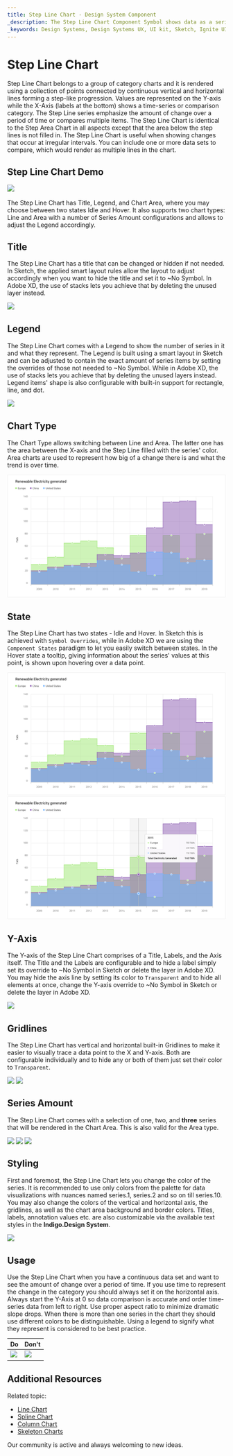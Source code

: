 ```yaml
---
title: Step Line Chart - Design System Component
_description: The Step Line Chart Component Symbol shows data as a series of points connected by straight lines, resembling steps.
_keywords: Design Systems, Design Systems UX, UI kit, Sketch, Ignite UI for Angular, Sketch to Angular, Sketch to Angular, Angular, Angular Design System, Export code from Sketch, Design Kits for Angular, Sketch HTML, Sketch to HTML, Sketch UI kits
---
```


# Step Line Chart

Step Line Chart belongs to a group of category charts and it is rendered using a collection of points connected by continuous vertical and horizontal lines forming a step-like progression. Values are represented on the Y-axis while the X-Axis (labels at the bottom) shows a time-series or comparison category. The Step Line series emphasize the amount of change over a period of time or compares multiple items. The Step Line Chart is identical to the Step Area Chart in all aspects except that the area below the step lines is not filled in. The Step Line Chart is useful when showing changes that occur at irregular intervals. You can include one or more data sets to compare, which would render as multiple lines in the chart.


## Step Line Chart Demo

<img class="responsive-img" src="../images/step_line_chart_demo.png" srcset="../images/step_line_chart_demo@2x.png 2x" />

The Step Line Chart has Title, Legend, and Chart Area, where you may choose between two states Idle and Hover. It also supports two chart types: Line and Area with a number of Series Amount configurations and allows to adjust the Legend accordingly.

## Title

The Step Line Chart has a title that can be changed or hidden if not needed. In Sketch, the applied smart layout rules allow the layout to adjust accordingly when you want to hide the title and set it to ~No Symbol. In Adobe XD, the use of stacks lets you achieve that by deleting the unused layer instead.

<img class="responsive-img" src="../images/step_line_chart_title.png" srcset="../images/step_line_chart_title@2x.png 2x" />

## Legend

The Step Line Chart comes with a Legend to show the number of series in it and what they represent. The Legend is built using a smart layout in Sketch and can be adjusted to contain the exact amount of series items by setting the overrides of those not needed to ~No Symbol. While in Adobe XD, the use of stacks lets you achieve that by deleting the unused layers instead. Legend items' shape is also configurable with built-in support for rectangle, line, and dot.

<img class="responsive-img" src="../images/step_line_chart_legend.png" srcset="../images/step_line_chart_legend@2x.png 2x" />

## Chart Type

The Chart Type allows switching between Line and Area. The latter one has the area between the X-axis and the Step Line filled with the series' color. Area charts are used to represent how big of a change there is and what the trend is over time.

<img class="responsive-img" src="../images/step_area_chart_three_series.png" srcset="../images/step_area_chart_three_series@2x.png 2x" />

## State

The Step Line Chart has two states - Idle and Hover. In Sketch this is achieved with `Symbol Overrides`, while in Adobe XD we are using the `Component States` paradigm to let you easily switch between states. In the Hover state a tooltip, giving information about the series' values at this point, is shown upon hovering over a data point.

<img class="responsive-img" src="../images/step_area_chart_tooltip-off.png" srcset="../images/step_area_chart_tooltip-off@2x.png 2x" />
<img class="responsive-img" src="../images/step_area_chart_tooltip-on.png" srcset="../images/step_area_chart_tooltip-on@2x.png 2x" />

## Y-Axis

The Y-axis of the Step Line Chart comprises of a Title, Labels, and the Axis itself. The Title and the Labels are configurable and to hide a label simply set its override to ~No Symbol in Sketch or delete the layer in Adobe XD. You may hide the axis line by setting its color to `Transparent` and to hide all elements at once, change the Y-axis override to ~No Symbol in Sketch or delete the layer in Adobe XD.

<img class="responsive-img" src="../images/step_line_chart_yaxis.png" srcset="../images/step_line_chart_yaxis@2x.png 2x" />

## Gridlines

The Step Line Chart has vertical and horizontal built-in Gridlines to make it easier to visually trace a data point to the X and Y-axis. Both are configurable individually and to hide any or both of them just set their color to `Transparent`.

<img class="responsive-img" src="../images/step_line_chart_gridlines1.png" srcset="../images/step_line_chart_gridlines1@2x.png 2x" />
<img class="responsive-img" src="../images/step_line_chart_gridlines2.png" srcset="../images/step_line_chart_gridlines2@2x.png 2x" />

## Series Amount

The Step Line Chart comes with a selection of one, two, and **three** series that will be rendered in the Chart Area. This is also valid for the Area type.

<img class="responsive-img" src="../images/step_line_chart_one_series.png" srcset="../images/step_line_chart_one_series@2x.png 2x" />
<img class="responsive-img" src="../images/step_line_chart_two_series.png" srcset="../images/step_line_chart_two_series@2x.png 2x" />
<img class="responsive-img" src="../images/step_line_chart_three_series.png" srcset="../images/step_line_chart_three_series@2x.png 2x" />

## Styling

First and foremost, the Step Line Chart lets you change the color of the series. It is recommended to use only colors from the palette for data visualizations with nuances named series.1, series.2 and so on till series.10. You may also change the colors of the vertical and horizontal axis, the gridlines, as well as the chart area background and border colors. Titles, labels, annotation values etc. are also customizable via the available text styles in the **Indigo.Design System**.

<img class="responsive-img" src="../images/step_line_chart_styling.png" srcset="../images/step_line_chart_styling@2x.png 2x" />

## Usage

Use the Step Line Chart when you have a continuous data set and want to see the amount of change over a period of time. If you use time to represent the change in the category you should always set it on the horizontal axis. Always start the Y-Axis at 0 so data comparison is accurate and order time-series data from left to right. Use proper aspect ratio to minimize dramatic slope drops. When there is more than one series in the chart they should use different colors to be distinguishable. Using a legend to signify what they represent is considered to be best practice.


| Do                                                                                             | Don't                                                                                              |
| ---------------------------------------------------------------------------------------------- | -------------------------------------------------------------------------------------------------- |
| <img class="responsive-img" src="../images/step_line_chart_do1.png" srcset="../images/step_line_chart_do1@2x.png 2x" /> | <img class="responsive-img" src="../images/step_line_chart_dont1.png" srcset="../images/step_line_chart_dont1@2x.png 2x" /> | 

## Additional Resources

Related topic:

- [Line Chart](line-chart.md)
- [Spline Chart](spline-chart.md)
- [Column Chart](column-chart.md)
- [Skeleton Charts](skeleton-charts.md)

Our community is active and always welcoming to new ideas.
